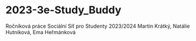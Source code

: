 # 2023-3e-Study_Buddy
Ročníková práce Sociální Síť pro Studenty 2023/2024 Martin Krátký, Natálie Hutníková, Ema Heřmánková

